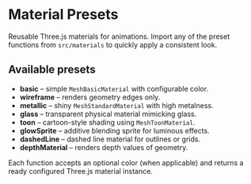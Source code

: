 # Material Presets

Reusable Three.js materials for animations. Import any of the preset functions
from `src/materials` to quickly apply a consistent look.

## Available presets

- **basic** – simple `MeshBasicMaterial` with configurable color.
- **wireframe** – renders geometry edges only.
- **metallic** – shiny `MeshStandardMaterial` with high metalness.
- **glass** – transparent physical material mimicking glass.
- **toon** – cartoon-style shading using `MeshToonMaterial`.
- **glowSprite** – additive blending sprite for luminous effects.
- **dashedLine** – dashed line material for outlines or grids.
- **depthMaterial** – renders depth values of geometry.

Each function accepts an optional color (when applicable) and returns a ready
configured Three.js material instance.
